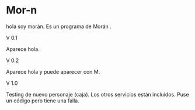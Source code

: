 # Mor-n
hola soy morán.
Es un programa de Morán .

V 0.1

Aparece hola.

V 0.2

Aparece hola y puede aparecer con M.

V 1.0

Testing de nuevo personaje (caja).
Los otros servicios están incluidos.
Puse un código pero tiene una falla.
